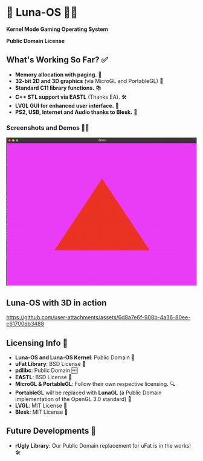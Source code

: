 # 🌙 Luna-OS 🐱‍🚀
**Kernel Mode Gaming Operating System**

**Public Domain License**

## What's Working So Far? ✅
- **Memory allocation with paging.** 🧠  
- **32-bit 2D and 3D graphics** (via MicroGL and PortableGL) 🎨  
- **Standard C11 library functions.** 📚  
- **C++ STL support via EASTL** (Thanks EA). 🛠
- **LVGL GUI for enhanced user interface.** 📱
- **PS2, USB, Internet and Audio thanks to Blesk.** 🌟

### Screenshots and Demos 📸🎥
![PortableGL Screenshot](docs/portablegl.png)

## Luna-OS with 3D in action

https://github.com/user-attachments/assets/6d8a7e6f-908b-4a36-80ee-c61700db3488

## Licensing Info 📜
- **Luna-OS and Luna-OS Kernel**: Public Domain 🙌  
- **uFat Library**: BSD License 📝  
- **pdlibc**: Public Domain 🆓  
- **EASTL**: BSD License 📜  
- **MicroGL & PortableGL**: Follow their own respective licensing. 🔍  
- **PortableGL** will be replaced with **LunaGL** (a Public Domain implementation of the OpenGL 3.0 standard) 🌟  
- **LVGL**: MIT License 📜  
- **Blesk**: MIT License 📜  

## Future Developments 🔮
- **rUgly Library**: Our Public Domain replacement for uFat is in the works! 🛠️